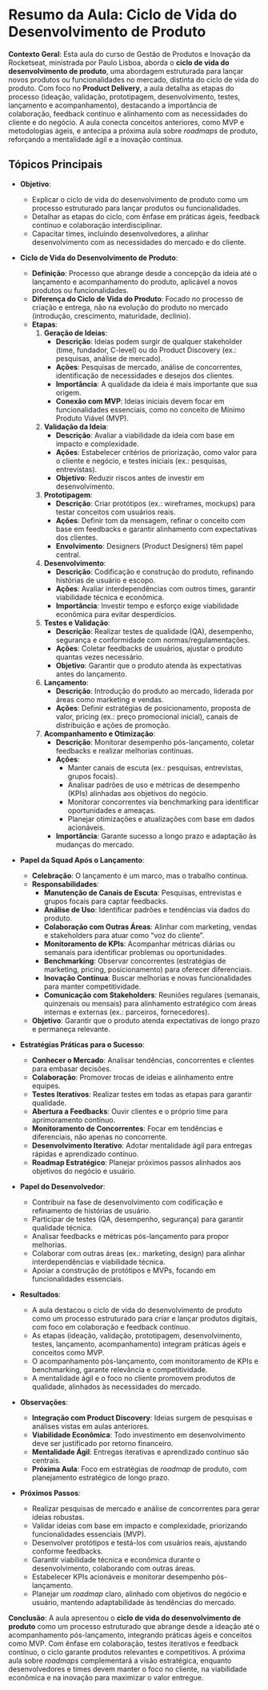 # Resumo da Aula: Ciclo de Vida do Desenvolvimento de Produto

**Contexto Geral**: Esta aula do curso de Gestão de Produtos e Inovação da Rocketseat, ministrada por Paulo Lisboa, aborda o **ciclo de vida do desenvolvimento de produto**, uma abordagem estruturada para lançar novos produtos ou funcionalidades no mercado, distinta do ciclo de vida do produto. Com foco no **Product Delivery**, a aula detalha as etapas do processo (ideação, validação, prototipagem, desenvolvimento, testes, lançamento e acompanhamento), destacando a importância de colaboração, feedback contínuo e alinhamento com as necessidades do cliente e do negócio. A aula conecta conceitos anteriores, como MVP e metodologias ágeis, e antecipa a próxima aula sobre *roadmaps* de produto, reforçando a mentalidade ágil e a inovação contínua.

## Tópicos Principais

- **Objetivo**:
  - Explicar o ciclo de vida do desenvolvimento de produto como um processo estruturado para lançar produtos ou funcionalidades.
  - Detalhar as etapas do ciclo, com ênfase em práticas ágeis, feedback contínuo e colaboração interdisciplinar.
  - Capacitar times, incluindo desenvolvedores, a alinhar desenvolvimento com as necessidades do mercado e do cliente.

- **Ciclo de Vida do Desenvolvimento de Produto**:
  - **Definição**: Processo que abrange desde a concepção da ideia até o lançamento e acompanhamento do produto, aplicável a novos produtos ou funcionalidades.
  - **Diferença do Ciclo de Vida do Produto**: Focado no processo de criação e entrega, não na evolução do produto no mercado (introdução, crescimento, maturidade, declínio).
  - **Etapas**:
    1. **Geração de Ideias**:
       - **Descrição**: Ideias podem surgir de qualquer stakeholder (time, fundador, C-level) ou do Product Discovery (ex.: pesquisas, análise de mercado).
       - **Ações**: Pesquisas de mercado, análise de concorrentes, identificação de necessidades e desejos dos clientes.
       - **Importância**: A qualidade da ideia é mais importante que sua origem.
       - **Conexão com MVP**: Ideias iniciais devem focar em funcionalidades essenciais, como no conceito de Mínimo Produto Viável (MVP).
    2. **Validação da Ideia**:
       - **Descrição**: Avaliar a viabilidade da ideia com base em impacto e complexidade.
       - **Ações**: Estabelecer critérios de priorização, como valor para o cliente e negócio, e testes iniciais (ex.: pesquisas, entrevistas).
       - **Objetivo**: Reduzir riscos antes de investir em desenvolvimento.
    3. **Prototipagem**:
       - **Descrição**: Criar protótipos (ex.: wireframes, mockups) para testar conceitos com usuários reais.
       - **Ações**: Definir tom da mensagem, refinar o conceito com base em feedbacks e garantir alinhamento com expectativas dos clientes.
       - **Envolvimento**: Designers (Product Designers) têm papel central.
    4. **Desenvolvimento**:
       - **Descrição**: Codificação e construção do produto, refinando histórias de usuário e escopo.
       - **Ações**: Avaliar interdependências com outros times, garantir viabilidade técnica e econômica.
       - **Importância**: Investir tempo e esforço exige viabilidade econômica para evitar desperdícios.
    5. **Testes e Validação**:
       - **Descrição**: Realizar testes de qualidade (QA), desempenho, segurança e conformidade com normas/regulamentações.
       - **Ações**: Coletar feedbacks de usuários, ajustar o produto quantas vezes necessário.
       - **Objetivo**: Garantir que o produto atenda às expectativas antes do lançamento.
    6. **Lançamento**:
       - **Descrição**: Introdução do produto ao mercado, liderada por áreas como marketing e vendas.
       - **Ações**: Definir estratégias de posicionamento, proposta de valor, pricing (ex.: preço promocional inicial), canais de distribuição e ações de promoção.
    7. **Acompanhamento e Otimização**:
       - **Descrição**: Monitorar desempenho pós-lançamento, coletar feedbacks e realizar melhorias contínuas.
       - **Ações**:
         - Manter canais de escuta (ex.: pesquisas, entrevistas, grupos focais).
         - Analisar padrões de uso e métricas de desempenho (KPIs) alinhadas aos objetivos do negócio.
         - Monitorar concorrentes via benchmarking para identificar oportunidades e ameaças.
         - Planejar otimizações e atualizações com base em dados acionáveis.
       - **Importância**: Garante sucesso a longo prazo e adaptação às mudanças do mercado.

- **Papel da Squad Após o Lançamento**:
  - **Celebração**: O lançamento é um marco, mas o trabalho continua.
  - **Responsabilidades**:
    - **Manutenção de Canais de Escuta**: Pesquisas, entrevistas e grupos focais para captar feedbacks.
    - **Análise de Uso**: Identificar padrões e tendências via dados do produto.
    - **Colaboração com Outras Áreas**: Alinhar com marketing, vendas e stakeholders para atuar como “voz do cliente”.
    - **Monitoramento de KPIs**: Acompanhar métricas diárias ou semanais para identificar problemas ou oportunidades.
    - **Benchmarking**: Observar concorrentes (estratégias de marketing, pricing, posicionamento) para oferecer diferenciais.
    - **Inovação Contínua**: Buscar melhorias e novas funcionalidades para manter competitividade.
    - **Comunicação com Stakeholders**: Reuniões regulares (semanais, quinzenais ou mensais) para alinhamento estratégico com áreas internas e externas (ex.: parceiros, fornecedores).
  - **Objetivo**: Garantir que o produto atenda expectativas de longo prazo e permaneça relevante.

- **Estratégias Práticas para o Sucesso**:
  - **Conhecer o Mercado**: Analisar tendências, concorrentes e clientes para embasar decisões.
  - **Colaboração**: Promover trocas de ideias e alinhamento entre equipes.
  - **Testes Iterativos**: Realizar testes em todas as etapas para garantir qualidade.
  - **Abertura a Feedbacks**: Ouvir clientes e o próprio time para aprimoramento contínuo.
  - **Monitoramento de Concorrentes**: Focar em tendências e diferenciais, não apenas no concorrente.
  - **Desenvolvimento Iterativo**: Adotar mentalidade ágil para entregas rápidas e aprendizado contínuo.
  - **Roadmap Estratégico**: Planejar próximos passos alinhados aos objetivos do negócio e usuário.

- **Papel do Desenvolvedor**:
  - Contribuir na fase de desenvolvimento com codificação e refinamento de histórias de usuário.
  - Participar de testes (QA, desempenho, segurança) para garantir qualidade técnica.
  - Analisar feedbacks e métricas pós-lançamento para propor melhorias.
  - Colaborar com outras áreas (ex.: marketing, design) para alinhar interdependências e viabilidade técnica.
  - Apoiar a construção de protótipos e MVPs, focando em funcionalidades essenciais.

- **Resultados**:
  - A aula destacou o ciclo de vida do desenvolvimento de produto como um processo estruturado para criar e lançar produtos digitais, com foco em colaboração e feedback contínuo.
  - As etapas (ideação, validação, prototipagem, desenvolvimento, testes, lançamento, acompanhamento) integram práticas ágeis e conceitos como MVP.
  - O acompanhamento pós-lançamento, com monitoramento de KPIs e benchmarking, garante relevância e competitividade.
  - A mentalidade ágil e o foco no cliente promovem produtos de qualidade, alinhados às necessidades do mercado.

- **Observações**:
  - **Integração com Product Discovery**: Ideias surgem de pesquisas e análises vistas em aulas anteriores.
  - **Viabilidade Econômica**: Todo investimento em desenvolvimento deve ser justificado por retorno financeiro.
  - **Mentalidade Ágil**: Entregas iterativas e aprendizado contínuo são centrais.
  - **Próxima Aula**: Foco em estratégias de *roadmap* de produto, com planejamento estratégico de longo prazo.

- **Próximos Passos**:
  - Realizar pesquisas de mercado e análise de concorrentes para gerar ideias robustas.
  - Validar ideias com base em impacto e complexidade, priorizando funcionalidades essenciais (MVP).
  - Desenvolver protótipos e testá-los com usuários reais, ajustando conforme feedbacks.
  - Garantir viabilidade técnica e econômica durante o desenvolvimento, colaborando com outras áreas.
  - Estabelecer KPIs acionáveis e monitorar desempenho pós-lançamento.
  - Planejar um *roadmap* claro, alinhado com objetivos do negócio e usuário, mantendo adaptabilidade às tendências do mercado.

**Conclusão**: A aula apresentou o **ciclo de vida do desenvolvimento de produto** como um processo estruturado que abrange desde a ideação até o acompanhamento pós-lançamento, integrando práticas ágeis e conceitos como MVP. Com ênfase em colaboração, testes iterativos e feedback contínuo, o ciclo garante produtos relevantes e competitivos. A próxima aula sobre *roadmaps* complementará a visão estratégica, enquanto desenvolvedores e times devem manter o foco no cliente, na viabilidade econômica e na inovação para maximizar o valor entregue.